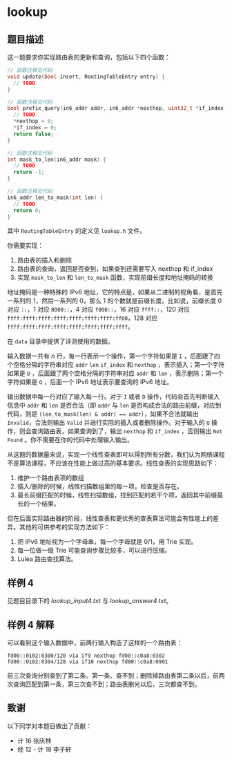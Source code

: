 # lookup

## 题目描述

这一题要求你实现路由表的更新和查询，包括以下四个函数：

```cpp
// 函数注释见代码
void update(bool insert, RoutingTableEntry entry) {
  // TODO
}

// 函数注释见代码
bool prefix_query(in6_addr addr, in6_addr *nexthop, uint32_t *if_index) {
  // TODO
  *nexthop = 0;
  *if_index = 0;
  return false;
}

// 函数注释见代码
int mask_to_len(in6_addr mask) {
  // TODO
  return -1;
}

// 函数注释见代码
in6_addr len_to_mask(int len) {
  // TODO
  return 0;
}
```

其中 `RoutingTableEntry` 的定义见 `lookup.h` 文件。

你需要实现：

1. 路由表的插入和删除
2. 路由表的查询，返回是否查到，如果查到还需要写入 nexthop 和 if_index
3. 实现 `mask_to_len` 和 `len_to_mask` 函数，实现前缀长度和地址掩码的转换

地址掩码是一种特殊的 IPv6 地址，它的特点是，如果从二进制的视角看，是首先一系列的 1，然后一系列的 0，那么 1 的个数就是前缀长度。比如说，前缀长度 0 对应 `::`，1 对应 `8000::`，4 对应 `f000::`，16 对应 `ffff::`，120 对应 `ffff:ffff:ffff:ffff:ffff:ffff:ffff:ff00`，128 对应 `ffff:ffff:ffff:ffff:ffff:ffff:ffff:ffff`。

在 `data` 目录中提供了评测使用的数据。

输入数据一共有 $n$ 行，每一行表示一个操作，第一个字符如果是 `I` ，后面跟了四个空格分隔的字符串对应 `addr` `len` `if_index` 和 `nexthop` ，表示插入；第一个字符如果是 `D` ，后面跟了两个空格分隔的字符串对应 `addr` 和 `len` ，表示删除；第一个字符如果是 `Q` ，后面一个 IPv6 地址表示要查询的 IPv6 地址。

输出数据中每一行对应了输入每一行。对于 `I` 或者 `D` 操作，代码会首先判断输入信息中 `addr` 和 `len` 是否合法（即 `addr` 与 `len` 是否构成合法的路由前缀，对应到代码，则是 `(len_to_mask(len) & addr) == addr`），如果不合法就输出 `Invalid`，合法则输出 `Valid` 并进行实际的插入或者删除操作。对于输入的 `Q` 操作，则会查询路由表，如果查询到了，输出 `nexthop` 和 `if_index` ，否则输出 `Not Found` 。你不需要在你的代码中处理输入输出。

从这题的数据量来说，实现一个线性查表即可以得到所有分数，我们认为网络课程不是算法课程，不应该在性能上做过高的基本要求。线性查表的实现思路如下：

1. 维护一个路由表项的数组
2. 插入/删除的时候，线性扫描数组里的每一项，检查是否存在。
3. 最长前缀匹配的时候，线性扫描数组，找到匹配的若干个项，返回其中前缀最长的一个结果。

但在后面实际路由器的阶段，线性查表和更优秀的查表算法可能会有性能上的差异。其他的可供参考的实现方法如下：

1. 把 IPv6 地址视为一个字母串，每一个字母就是 0/1，用 Trie 实现。
2. 每一位做一级 Trie 可能查询步骤比较多，可以进行压缩。
3. Lulea 路由查找算法。

## 样例 4

见题目目录下的 *lookup_input4.txt* 与 *lookup_answer4.txt*。

## 样例 4 解释

可以看到这个输入数据中，前两行输入构造了这样的一个路由表：

```text
fd00::0102:0300/120 via if9 nexthop fd00::c0a8:0302
fd00::0102:0304/128 via if10 nexthop fd00::c0a8:0901
```

前三次查询分别查到了第二条、第一条、查不到；删除掉路由表第二条以后，前两次查询匹配到第一条，第三次查不到；路由表删光以后，三次都查不到。

## 致谢

以下同学对本题目做出了贡献：

- 计 16 张庆林
- 经 12 - 计 18 李子轩
